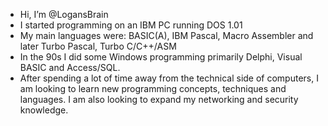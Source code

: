 - Hi, I’m @LogansBrain
- I started programming on an IBM PC running DOS 1.01
- My main languages were: BASIC(A), IBM Pascal, Macro Assembler and later Turbo Pascal, Turbo C/C++/ASM
- In the 90s I did some Windows programming primarily Delphi, Visual BASIC and Access/SQL.
- After spending a lot of time away from the technical side of computers, I am looking to learn new programming concepts, techniques and languages. I am also looking to expand my networking and security knowledge.


<!---
LogansBrain/LogansBrain is a ✨ special ✨ repository because its `README.md` (this file) appears on your GitHub profile.
You can click the Preview link to take a look at your changes.
--->
